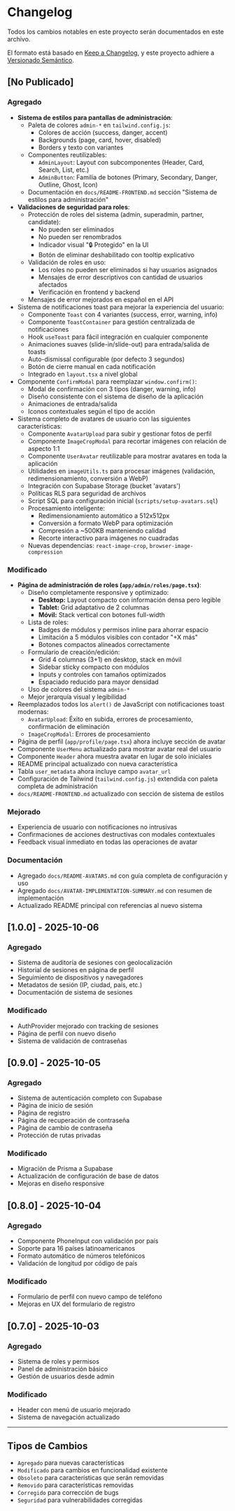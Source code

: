 # Changelog

Todos los cambios notables en este proyecto serán documentados en este archivo.

El formato está basado en [Keep a Changelog](https://keepachangelog.com/es-ES/1.0.0/),
y este proyecto adhiere a [Versionado Semántico](https://semver.org/lang/es/).

## [No Publicado]

### Agregado
- **Sistema de estilos para pantallas de administración**:
  - Paleta de colores `admin-*` en `tailwind.config.js`:
    - Colores de acción (success, danger, accent)
    - Backgrounds (page, card, hover, disabled)
    - Borders y texto con variantes
  - Componentes reutilizables:
    - `AdminLayout`: Layout con subcomponentes (Header, Card, Search, List, etc.)
    - `AdminButton`: Familia de botones (Primary, Secondary, Danger, Outline, Ghost, Icon)
  - Documentación en `docs/README-FRONTEND.md` sección "Sistema de estilos para administración"
- **Validaciones de seguridad para roles**:
  - Protección de roles del sistema (admin, superadmin, partner, candidate):
    - No pueden ser eliminados
    - No pueden ser renombrados
    - Indicador visual "🔒 Protegido" en la UI
    - Botón de eliminar deshabilitado con tooltip explicativo
  - Validación de roles en uso:
    - Los roles no pueden ser eliminados si hay usuarios asignados
    - Mensajes de error descriptivos con cantidad de usuarios afectados
    - Verificación en frontend y backend
  - Mensajes de error mejorados en español en el API
- Sistema de notificaciones toast para mejorar la experiencia del usuario:
  - Componente `Toast` con 4 variantes (success, error, warning, info)
  - Componente `ToastContainer` para gestión centralizada de notificaciones
  - Hook `useToast` para fácil integración en cualquier componente
  - Animaciones suaves (slide-in/slide-out) para entrada/salida de toasts
  - Auto-dismissal configurable (por defecto 3 segundos)
  - Botón de cierre manual en cada notificación
  - Integrado en `layout.tsx` a nivel global
- Componente `ConfirmModal` para reemplazar `window.confirm()`:
  - Modal de confirmación con 3 tipos (danger, warning, info)
  - Diseño consistente con el sistema de diseño de la aplicación
  - Animaciones de entrada/salida
  - Iconos contextuales según el tipo de acción
- Sistema completo de avatares de usuario con las siguientes características:
  - Componente `AvatarUpload` para subir y gestionar fotos de perfil
  - Componente `ImageCropModal` para recortar imágenes con relación de aspecto 1:1
  - Componente `UserAvatar` reutilizable para mostrar avatares en toda la aplicación
  - Utilidades en `imageUtils.ts` para procesar imágenes (validación, redimensionamiento, conversión a WebP)
  - Integración con Supabase Storage (bucket 'avatars')
  - Políticas RLS para seguridad de archivos
  - Script SQL para configuración inicial (`scripts/setup-avatars.sql`)
  - Procesamiento inteligente:
    - Redimensionamiento automático a 512x512px
    - Conversión a formato WebP para optimización
    - Compresión a ~500KB manteniendo calidad
    - Recorte interactivo para imágenes no cuadradas
  - Nuevas dependencias: `react-image-crop`, `browser-image-compression`

### Modificado
- **Página de administración de roles (`app/admin/roles/page.tsx`)**:
  - Diseño completamente responsive y optimizado:
    - **Desktop:** Layout compacto con información densa pero legible
    - **Tablet:** Grid adaptativo de 2 columnas
    - **Móvil:** Stack vertical con botones full-width
  - Lista de roles:
    - Badges de módulos y permisos inline para ahorrar espacio
    - Limitación a 5 módulos visibles con contador "+X más"
    - Botones compactos alineados correctamente
  - Formulario de creación/edición:
    - Grid 4 columnas (3+1) en desktop, stack en móvil
    - Sidebar sticky compacto con módulos
    - Inputs y controles con tamaños optimizados
    - Espaciado reducido para mayor densidad
  - Uso de colores del sistema `admin-*`
  - Mejor jerarquía visual y legibilidad
- Reemplazados todos los `alert()` de JavaScript con notificaciones toast modernas:
  - `AvatarUpload`: Éxito en subida, errores de procesamiento, confirmación de eliminación
  - `ImageCropModal`: Errores de procesamiento
- Página de perfil (`app/profile/page.tsx`) ahora incluye sección de avatar
- Componente `UserMenu` actualizado para mostrar avatar real del usuario
- Componente `Header` ahora muestra avatar en lugar de solo iniciales
- README principal actualizado con nueva característica
- Tabla `user_metadata` ahora incluye campo `avatar_url`
- Configuración de Tailwind (`tailwind.config.js`) extendida con paleta completa de administración
- `docs/README-FRONTEND.md` actualizado con sección de sistema de estilos

### Mejorado
- Experiencia de usuario con notificaciones no intrusivas
- Confirmaciones de acciones destructivas con modales contextuales
- Feedback visual inmediato en todas las operaciones de avatar

### Documentación
- Agregado `docs/README-AVATARS.md` con guía completa de configuración y uso
- Agregado `docs/AVATAR-IMPLEMENTATION-SUMMARY.md` con resumen de implementación
- Actualizado README principal con referencias al nuevo sistema

## [1.0.0] - 2025-10-06

### Agregado
- Sistema de auditoría de sesiones con geolocalización
- Historial de sesiones en página de perfil
- Seguimiento de dispositivos y navegadores
- Metadatos de sesión (IP, ciudad, país, etc.)
- Documentación de sistema de sesiones

### Modificado
- AuthProvider mejorado con tracking de sesiones
- Página de perfil con nuevo diseño
- Sistema de validación de contraseñas

## [0.9.0] - 2025-10-05

### Agregado
- Sistema de autenticación completo con Supabase
- Página de inicio de sesión
- Página de registro
- Página de recuperación de contraseña
- Página de cambio de contraseña
- Protección de rutas privadas

### Modificado
- Migración de Prisma a Supabase
- Actualización de configuración de base de datos
- Mejoras en diseño responsive

## [0.8.0] - 2025-10-04

### Agregado
- Componente PhoneInput con validación por país
- Soporte para 16 países latinoamericanos
- Formato automático de números telefónicos
- Validación de longitud por código de país

### Modificado
- Formulario de perfil con nuevo campo de teléfono
- Mejoras en UX del formulario de registro

## [0.7.0] - 2025-10-03

### Agregado
- Sistema de roles y permisos
- Panel de administración básico
- Gestión de usuarios desde admin

### Modificado
- Header con menú de usuario mejorado
- Sistema de navegación actualizado

---

## Tipos de Cambios

- `Agregado` para nuevas características
- `Modificado` para cambios en funcionalidad existente
- `Obsoleto` para características que serán removidas
- `Removido` para características removidas
- `Corregido` para corrección de bugs
- `Seguridad` para vulnerabilidades corregidas
